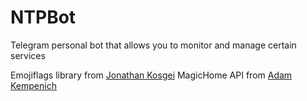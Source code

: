 # NTPBot
Telegram personal bot that allows you to monitor and manage certain services

Emojiflags library from [Jonathan Kosgei](https://github.com/jonathan-kosgei/emoji-flags)
MagicHome API from [Adam Kempenich](https://github.com/adamkempenich/magichome-python)

